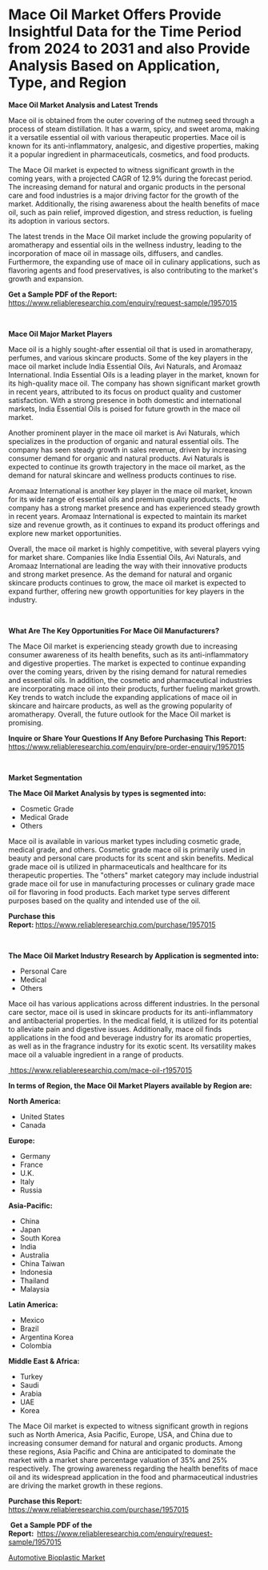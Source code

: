 <p><h1>Mace Oil Market Offers Provide Insightful Data for the Time Period from 2024 to 2031 and also Provide Analysis Based on Application, Type, and Region</h1></p><p><strong>Mace Oil Market Analysis and Latest Trends</strong></p>
<p><p>Mace oil is obtained from the outer covering of the nutmeg seed through a process of steam distillation. It has a warm, spicy, and sweet aroma, making it a versatile essential oil with various therapeutic properties. Mace oil is known for its anti-inflammatory, analgesic, and digestive properties, making it a popular ingredient in pharmaceuticals, cosmetics, and food products.</p><p>The Mace Oil market is expected to witness significant growth in the coming years, with a projected CAGR of 12.9% during the forecast period. The increasing demand for natural and organic products in the personal care and food industries is a major driving factor for the growth of the market. Additionally, the rising awareness about the health benefits of mace oil, such as pain relief, improved digestion, and stress reduction, is fueling its adoption in various sectors.</p><p>The latest trends in the Mace Oil market include the growing popularity of aromatherapy and essential oils in the wellness industry, leading to the incorporation of mace oil in massage oils, diffusers, and candles. Furthermore, the expanding use of mace oil in culinary applications, such as flavoring agents and food preservatives, is also contributing to the market's growth and expansion.</p></p>
<p><strong>Get a Sample PDF of the Report:&nbsp;</strong> <a href="https://www.reliableresearchiq.com/enquiry/request-sample/1957015">https://www.reliableresearchiq.com/enquiry/request-sample/1957015</a></p>
<p>&nbsp;</p>
<p><strong>Mace Oil Major Market Players</strong></p>
<p><p>Mace oil is a highly sought-after essential oil that is used in aromatherapy, perfumes, and various skincare products. Some of the key players in the mace oil market include India Essential Oils, Avi Naturals, and Aromaaz International. India Essential Oils is a leading player in the market, known for its high-quality mace oil. The company has shown significant market growth in recent years, attributed to its focus on product quality and customer satisfaction. With a strong presence in both domestic and international markets, India Essential Oils is poised for future growth in the mace oil market.</p><p>Another prominent player in the mace oil market is Avi Naturals, which specializes in the production of organic and natural essential oils. The company has seen steady growth in sales revenue, driven by increasing consumer demand for organic and natural products. Avi Naturals is expected to continue its growth trajectory in the mace oil market, as the demand for natural skincare and wellness products continues to rise.</p><p>Aromaaz International is another key player in the mace oil market, known for its wide range of essential oils and premium quality products. The company has a strong market presence and has experienced steady growth in recent years. Aromaaz International is expected to maintain its market size and revenue growth, as it continues to expand its product offerings and explore new market opportunities.</p><p>Overall, the mace oil market is highly competitive, with several players vying for market share. Companies like India Essential Oils, Avi Naturals, and Aromaaz International are leading the way with their innovative products and strong market presence. As the demand for natural and organic skincare products continues to grow, the mace oil market is expected to expand further, offering new growth opportunities for key players in the industry.</p></p>
<p>&nbsp;</p>
<p><strong>What Are The Key Opportunities For Mace Oil Manufacturers?</strong></p>
<p><p>The Mace Oil market is experiencing steady growth due to increasing consumer awareness of its health benefits, such as its anti-inflammatory and digestive properties. The market is expected to continue expanding over the coming years, driven by the rising demand for natural remedies and essential oils. In addition, the cosmetic and pharmaceutical industries are incorporating mace oil into their products, further fueling market growth. Key trends to watch include the expanding applications of mace oil in skincare and haircare products, as well as the growing popularity of aromatherapy. Overall, the future outlook for the Mace Oil market is promising.</p></p>
<p><strong>Inquire or Share Your Questions If Any Before Purchasing This Report:</strong> <a href="https://www.reliableresearchiq.com/enquiry/pre-order-enquiry/1957015">https://www.reliableresearchiq.com/enquiry/pre-order-enquiry/1957015</a></p>
<p>&nbsp;</p>
<p><strong>Market Segmentation</strong></p>
<p><strong>The Mace Oil Market Analysis by types is segmented into:</strong></p>
<p><ul><li>Cosmetic Grade</li><li>Medical Grade</li><li>Others</li></ul></p>
<p><p>Mace oil is available in various market types including cosmetic grade, medical grade, and others. Cosmetic grade mace oil is primarily used in beauty and personal care products for its scent and skin benefits. Medical grade mace oil is utilized in pharmaceuticals and healthcare for its therapeutic properties. The "others" market category may include industrial grade mace oil for use in manufacturing processes or culinary grade mace oil for flavoring in food products. Each market type serves different purposes based on the quality and intended use of the oil.</p></p>
<p><strong>Purchase this Report:&nbsp;</strong><a href="https://www.reliableresearchiq.com/purchase/1957015">https://www.reliableresearchiq.com/purchase/1957015</a></p>
<p>&nbsp;</p>
<p><strong>The Mace Oil Market Industry Research by Application is segmented into:</strong></p>
<p><ul><li>Personal Care</li><li>Medical</li><li>Others</li></ul></p>
<p><p>Mace oil has various applications across different industries. In the personal care sector, mace oil is used in skincare products for its anti-inflammatory and antibacterial properties. In the medical field, it is utilized for its potential to alleviate pain and digestive issues. Additionally, mace oil finds applications in the food and beverage industry for its aromatic properties, as well as in the fragrance industry for its exotic scent. Its versatility makes mace oil a valuable ingredient in a range of products.</p></p>
<p><a href="https://www.reliableresearchiq.com/mace-oil-r1957015">&nbsp;https://www.reliableresearchiq.com/mace-oil-r1957015</a></p>
<p><strong>In terms of Region, the Mace Oil Market Players available by Region are:</strong></p>
<p>
    <p> <strong> North America: </strong>
        <ul>
            <li>United States</li>
            <li>Canada</li>
        </ul>
        </p> 
    <p> <strong> Europe: </strong>
        <ul>
            <li>Germany</li>
            <li>France</li>
            <li>U.K.</li>
            <li>Italy</li>
            <li>Russia</li>
        </ul>
        </p> 
    <p> <strong> Asia-Pacific: </strong>
        <ul>
            <li>China</li>
            <li>Japan</li>
            <li>South Korea</li>
            <li>India</li>
            <li>Australia</li>
            <li>China Taiwan</li>
            <li>Indonesia</li>
            <li>Thailand</li>
            <li>Malaysia</li>
        </ul>
        </p> 
    <p> <strong> Latin America: </strong>
        <ul>
            <li>Mexico</li>
            <li>Brazil</li>
            <li>Argentina Korea</li>
            <li>Colombia</li>
        </ul>
        </p> 
    <p> <strong> Middle East & Africa: </strong>
        <ul>
            <li>Turkey</li>
            <li>Saudi</li>
            <li>Arabia</li>
            <li>UAE</li>
            <li>Korea</li>
        </ul>
    </p>
    </p>
<p><p>The Mace Oil market is expected to witness significant growth in regions such as North America, Asia Pacific, Europe, USA, and China due to increasing consumer demand for natural and organic products. Among these regions, Asia Pacific and China are anticipated to dominate the market with a market share percentage valuation of 35% and 25% respectively. The growing awareness regarding the health benefits of mace oil and its widespread application in the food and pharmaceutical industries are driving the market growth in these regions.</p></p>
<p><strong>Purchase this Report: </strong><a href="https://www.reliableresearchiq.com/purchase/1957015">https://www.reliableresearchiq.com/purchase/1957015</a></p>
<p>&nbsp;<strong>Get a Sample PDF of the Report:&nbsp;&nbsp;</strong><a href="https://www.reliableresearchiq.com/enquiry/request-sample/1957015">https://www.reliableresearchiq.com/enquiry/request-sample/1957015</a></p>
<p><strong></strong></p>
<p><p><a href="https://view.publitas.com/reportprime-1/automotive-bioplastic-market-trends-focusing-on-automotive-bioplastic-market-insight-and-forecast-analysis-2024-2031/">Automotive Bioplastic Market</a></p></p>